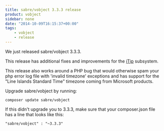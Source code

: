 ```yaml
---
title: sabre/vobject 3.3.3 release
product: vobject
sidebar: none
date: "2014-10-09T16:15:37+00:00"
tags:
    - vobject
    - release
---
```


We just released sabre/vobject 3.3.3.

This release has additional fixes and improvements for the [iTip][2]
subsystem.

This release also works around a PHP bug that would otherwise spam your php
error log file with 'invalid timezone' exceptions and has support for the
"Line Islands Standard Time" timezone coming from Microsoft products.

Upgrade sabre/vobject by running:

    composer update sabre/vobject

If this didn't upgrade you to 3.3.3, make sure that your composer.json file
has a line that looks like this:

    "sabre/vobject" : "~3.3.3"

[1]: https://github.com/sabre-io/vobject/blob/3.3.3/ChangeLog.md
[2]: /vobject/itip/
